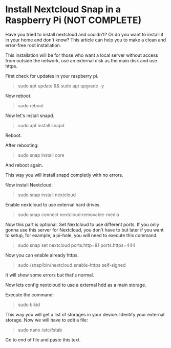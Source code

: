 # Install Nextcloud Snap in a Raspberry Pi (NOT COMPLETE)

Have you tried to install nextcloud and couldn't? Or do you want to install it in your home and don't know? This article can help you to make a clean and error-free root installation.

This installation will be for those who want a local server without access from outside the network, use an external disk as the main disk and use https.

First check for updates in your raspberry pi.

> sudo apt update && sudo apt upgrade -y

Now reboot.

> sudo reboot

Now let's install snapd.

> sudo apt install snapd

Reboot.

After rebooting:

> sudo snap install core

And reboot again.

This way you will install snapd completly with no errors.

Now install Nextcloud:

> sudo snap install nextcloud

Enable nextcloud to use external hard drives.

> sudo snap connect nextcloud:removable-media

Now this part is optional. Set Nextcloud to use different ports. If you only gonna use this server for Nextcloud, you don't have to but later if you want to setup, for example, a pi-hole, you will need to execute this command.

> sudo snap set nextcloud ports.http=81 ports.https=444

Now you can enable already https.

> sudo /snap/bin/nextcloud.enable-https self-signed

It will show some errors but that's normal.

Now lets config nextcloud to use a external hdd as a main storage.

Execute the command:

> sudo blkid

This way you will get a list of storages in your device. Identify your external storage. Now we will have to edit a file:

> sudo nano /etc/fstab

Go to end of file and paste this text.


